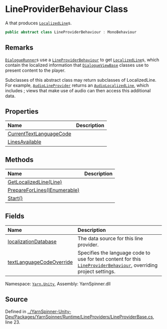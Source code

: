 # LineProviderBehaviour Class

A <see cref="!:MonoBehaviour"></see> that produces [`LocalizedLine`](/api/csharp/yarn.unity/localizedline.md)s.


```csharp
public abstract class LineProviderBehaviour : MonoBehaviour
```
## Remarks

[`DialogueRunner`](/api/csharp/yarn.unity/dialoguerunner.md)s use a [`LineProviderBehaviour`](/api/csharp/yarn.unity/lineproviderbehaviour.md) to get [`LocalizedLine`](/api/csharp/yarn.unity/localizedline.md)s,
which contain the localized information that [`DialogueViewBase`](/api/csharp/yarn.unity/dialogueviewbase.md) classes use to present content to the
player. 

Subclasses of this abstract class may return subclasses of
LocalizedLine. For example, [`AudioLineProvider`](/api/csharp/yarn.unity/audiolineprovider.md) returns
an [`AudioLocalizedLine`](/api/csharp/yarn.unity/audiolocalizedline.md), which includes <see cref="!:AudioClip"></see>; views that make use of audio can then access
this additional data.




## Properties
|Name|Description|
|:---|:---|
|[CurrentTextLanguageCode](/api/csharp/yarn.unity/lineproviderbehaviour.currenttextlanguagecode.md)||
|[LinesAvailable](/api/csharp/yarn.unity/lineproviderbehaviour.linesavailable.md)||
## Methods
|Name|Description|
|:---|:---|
|[GetLocalizedLine(Line)](/api/csharp/yarn.unity/lineproviderbehaviour.getlocalizedline-yarn.line-.md)||
|[PrepareForLines(IEnumerable<String>)](/api/csharp/yarn.unity/lineproviderbehaviour.prepareforlines-ienumerable-system.string--.md)||
|[Start()](/api/csharp/yarn.unity/lineproviderbehaviour.start.md)||
## Fields
|Name|Description|
|:---|:---|
|[localizationDatabase](/api/csharp/yarn.unity/lineproviderbehaviour.localizationdatabase.md)| The data source for this line provider. |
|[textLanguageCodeOverride](/api/csharp/yarn.unity/lineproviderbehaviour.textlanguagecodeoverride.md)|Specifies the language code to use for text content for this [`LineProviderBehaviour`](/api/csharp/yarn.unity/lineproviderbehaviour.md), overriding project settings.|
<div class="class-metadata">

Namespace: [`Yarn.Unity`](/api/csharp/yarn.unity/README.md), Assembly: YarnSpinner.dll
</div>

## Source
Defined in [../YarnSpinner-Unity-Dev/Packages/YarnSpinner/Runtime/LineProviders/LineProviderBase.cs](https://github.com/YarnSpinnerTool/YarnSpinner-Unity//blob/develop/Runtime/LineProviders/LineProviderBase.cs#L23), line 23.
